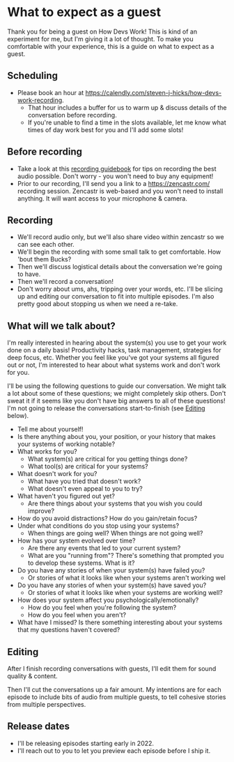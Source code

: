 # What to expect as a guest

Thank you for being a guest on How Devs Work! This is kind of an experiment for me, but I'm giving it a lot of thought. To make you comfortable with your experience, this is a guide on what to expect as a guest.

## Scheduling

- Please book an hour at https://calendly.com/steven-j-hicks/how-devs-work-recording. 
  - That hour includes a buffer for us to warm up & discuss details of the conversation before recording.
  - If you're unable to find a time in the slots available, let me know what times of day work best for you and I'll add some slots!

## Before recording

- Take a look at this [recording guidebook](./recording-handbook.md) for tips on recording the best audio possible. Don't worry - you won't need to buy any equipment!
- Prior to our recording, I'll send you a link to a https://zencastr.com/ recording session. Zencastr is web-based and you won't need to install anything. It will want access to your microphone & camera.

## Recording

- We'll record audio only, but we'll also share video within zencastr so we can see each other. 
- We'll begin the recording with some small talk to get comfortable. How 'bout them Bucks?
- Then we'll discuss logistical details about the conversation we're going to have.
- Then we'll record a conversation!
- Don't worry about ums, ahs, tripping over your words, etc. I'll be slicing up and editing our conversation to fit into multiple episodes. I'm also pretty good about stopping us when we need a re-take.

## What will we talk about?

I'm really interested in hearing about the system(s) you use to get your work done on a daily basis! Productivity hacks, task management, strategies for deep focus, etc. Whether you feel like you've got your systems all figured out or not, I'm interested to hear about what systems work and don't work for you. 

I'll be using the following questions to guide our conversation. We might talk a lot about some of these questions; we might completely skip others. Don't sweat it if it seems like you don't have big answers to all of these questions! I'm not going to release the conversations start-to-finish (see [Editing](#editing) below). 

- Tell me about yourself!
- Is there anything about you, your position, or your history that makes your systems of working notable?
- What works for you?
  - What system(s) are critical for you getting things done?
  - What tool(s) are critical for your systems?
- What doesn't work for you?
  - What have you tried that doesn't work?
  - What doesn't even appeal to you to try?
- What haven't you figured out yet? 
  - Are there things about your systems that you wish you could improve?
- How do you avoid distractions? How do you gain/retain focus?
- Under what conditions do you stop using your systems?
  - When things are going well? When things are not going well?
- How has your system evolved over time?
  - Are there any events that led to your current system?
  - What are you "running from"? There's something that prompted you to develop these systems. What is it?
- Do you have any stories of when your system(s) have failed you?
  - Or stories of what it looks like when your systems aren't working wel
- Do you have any stories of when your system(s) have saved you?
  - Or stories of what it looks like when your systems are working well?
- How does your system affect you psychologically/emotionally?
  - How do you feel when you're following the system?
  - How do you feel when you aren't?
- What have I missed? Is there something interesting about your systems that my questions haven't covered?

## Editing

After I finish recording conversations with guests, I'll edit them for sound quality & content. 

Then I'll cut the conversations up a fair amount. My intentions are for each episode to include bits of audio from multiple guests, to tell cohesive stories from multiple perspectives.

## Release dates

- I'll be releasing episodes starting early in 2022.
- I'll reach out to you to let you preview each episode before I ship it.

